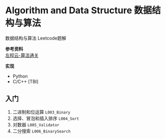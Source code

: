 # Algorithm and Data Structure 数据结构与算法
数据结构与算法 Leetcode题解  

**参考资料**  
[左程云-算法通关](https://space.bilibili.com/8888480/channel/seriesdetail?sid=3509640&ctype=0)

**实现**
<ul>
<li>Python</li>
<li>C/C++ [TBI]</li>
</ul>

## 入门
<ol>
<li>二进制和位运算 <code>L003_Binary</code></li>
<li>选择、冒泡和插入排序 <code>L004_Sort</code></li>
<li>对数器 <code>L005_Validator</code></li>
<li>二分搜索 <code>L006_BinarySearch</code></li>

</ol>